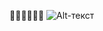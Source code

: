 :black_square_button::black_square_button::black_square_button::black_square_button::black_square_button::black_square_button:
![Alt-текст](https://github.com/goitacademy/react-homework/raw/master/homework-03/image-finder/mockup/preview.jpg 'Орк')
